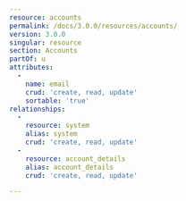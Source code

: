 ```yaml
---
resource: accounts
permalink: /docs/3.0.0/resources/accounts/
version: 3.0.0
singular: resource
section: Accounts
partOf: u
attributes:
  -
    name: email
    crud: 'create, read, update'
    sortable: 'true'
relationships:
  -
    resource: system
    alias: system
    crud: 'create, read, update'
  -
    resource: account_details
    alias: account_details
    crud: 'create, read, update'

---
```

